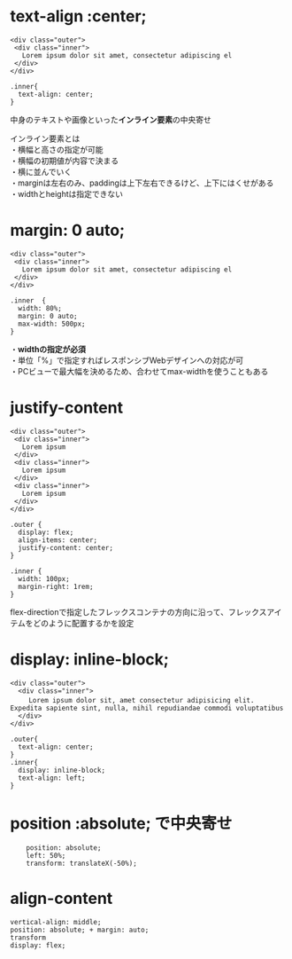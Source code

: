  # text-align :center;
 
 ```
 <div class="outer">
  <div class="inner">
    Lorem ipsum dolor sit amet, consectetur adipiscing el
  </div>
</div>
```
```
.inner{
  text-align: center;
}
```

中身のテキストや画像といった**インライン要素**の中央寄せ  

インライン要素とは  
・横幅と高さの指定が可能  
・横幅の初期値が内容で決まる  
・横に並んでいく  
・marginは左右のみ、paddingは上下左右できるけど、上下にはくせがある  
・widthとheightは指定できない  

# margin: 0 auto;

 
 ```
 <div class="outer">
  <div class="inner">
    Lorem ipsum dolor sit amet, consectetur adipiscing el
  </div>
</div>
```
```
.inner  {
  width: 80%;
  margin: 0 auto;
  max-width: 500px;
}
```
・**widthの指定が必須**   
・単位「%」で指定すればレスポンシブWebデザインへの対応が可   
・PCビューで最大幅を決めるため、合わせてmax-widthを使うこともある  

 
 # justify-content 
 
 ```
 <div class="outer">
  <div class="inner">
    Lorem ipsum
  </div>
  <div class="inner">
    Lorem ipsum
  </div>
  <div class="inner">
    Lorem ipsum
  </div>
</div>

```
```
.outer {
  display: flex;
  align-items: center;
  justify-content: center;
}

.inner {
  width: 100px;
  margin-right: 1rem;
}
```
 
flex-directionで指定したフレックスコンテナの方向に沿って、フレックスアイテムをどのように配置するかを設定  

# display: inline-block;  

```
<div class="outer">
  <div class="inner">
   　Lorem ipsum dolor sit, amet consectetur adipisicing elit. Expedita sapiente sint, nulla, nihil repudiandae commodi voluptatibus 
  </div>
</div>
```
```
.outer{
  text-align: center;
}
.inner{
  display: inline-block;
  text-align: left;
}
```

# position :absolute; で中央寄せ

```
    position: absolute;
    left: 50%;
    transform: translateX(-50%);
```

# align-content  
 
 ```
vertical-align: middle;  
position: absolute; + margin: auto;  
 transform  
 display: flex;  
```
